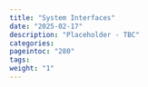 ```yaml
---
title: "System Interfaces"
date: "2025-02-17"
description: "Placeholder - TBC"
categories:
pageintoc: "280"
tags:
weight: "1"
---
```


<!--# System Interfaces -->
